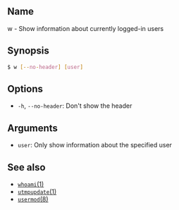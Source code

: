 ## Name

w - Show information about currently logged-in users

## Synopsis

```sh
$ w [--no-header] [user]
```

## Options

* `-h`, `--no-header`: Don't show the header

## Arguments

* `user`: Only show information about the specified user

## See also
* [`whoami`(1)](help://man/1/whoami)
* [`utmpupdate`(1)](help://man/1/utmpupdate)
* [`usermod`(8)](help://man/8/usermod)
